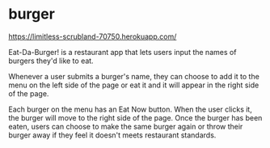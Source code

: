 # burger

https://limitless-scrubland-70750.herokuapp.com/

Eat-Da-Burger! is a restaurant app that lets users input the names of burgers they'd like to eat.

Whenever a user submits a burger's name, they can choose to add it to the menu on the left side of the page or eat it and it will appear in the right side of the page.

Each burger on the menu has an Eat Now button. When the user clicks it, the burger will move to the right side of the page. Once the burger has been eaten, users can choose to make the same burger again or throw their burger away if they feel it doesn't meets restaurant standards.

